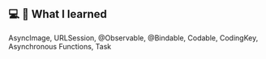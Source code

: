 ## 💻 📝 What I learned
AsyncImage, URLSession, @Observable, @Bindable, Codable, CodingKey, Asynchronous Functions, Task
